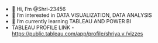 - 👋 Hi, I’m @Shri-23456
- 👀 I’m interested in DATA VISUALIZATION, DATA ANALYSIS 
- 🌱 I’m currently learning TABLEAU AND POWER BI
- TABLEAU PROFILE LINK - https://public.tableau.com/app/profile/shriya.v./vizzes


<!---
Shri-23456/Shri-23456 is a ✨ special ✨ repository because its `README.md` (this file) appears on your GitHub profile.
You can click the Preview link to take a look at your changes.
--->
